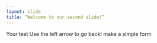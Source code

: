 ```yaml
---
layout: slide
title: “Welcome to our second slide!”
---
```

Your test
Use the left arrow to go back!
make a simple form

